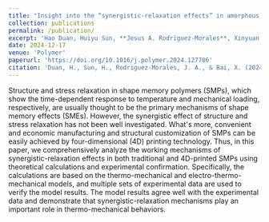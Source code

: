 ```yaml
---
title: "Insight into the “synergistic-relaxation effects” in amorphous polymer: Thermodynamic modeling, multiphysics simulation and application in 4D printing"
collection: publications
permalink: /publication/
excerpt: 'Hao Duan, Huiyu Sun, **Jesus A. Rodriguez-Morales**, Xinyuan Bai.'
date: 2024-12-17
venue: 'Polymer'
paperurl: 'https://doi.org/10.1016/j.polymer.2024.127786'
citation: 'Duan, H., Sun, H., Rodriguez-Morales, J. A., & Bai, X. (2024). Insight into the “synergistic-relaxation effects” in amorphous polymer: Thermodynamic modeling, multiphysics simulation and application in 4D printing. <i>Polymer</i>, 315, 127786.'
---
```


Structure and stress relaxation in shape memory polymers (SMPs), which show the time-dependent response to temperature and mechanical loading, respectively, are usually thought to be the primary mechanisms of shape memory effects (SMEs). However, the synergistic effect of structure and stress relaxation has not been well investigated. What's more, convenient and economic manufacturing and structural customization of SMPs can be easily achieved by four-dimensional (4D) printing technology. Thus, in this paper, we comprehensively analyze the working mechanisms of synergistic-relaxation effects in both traditional and 4D-printed SMPs using theoretical calculations and experimental confirmation. Specifically, the calculations are based on the thermo-mechanical and electro-thermo-mechanical models, and multiple sets of experimental data are used to verify the model results. The model results agree well with the experimental data and demonstrate that synergistic-relaxation mechanisms play an important role in thermo-mechanical behaviors.
